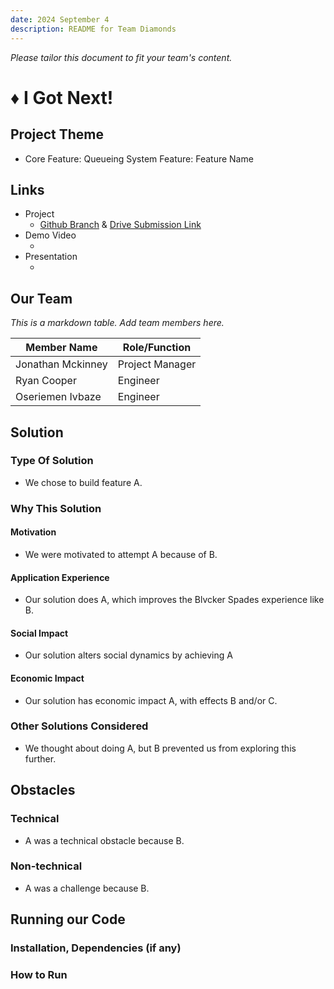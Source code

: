 ```yaml
---
date: 2024 September 4
description: README for Team Diamonds
---
```


*Please tailor this document to fit your team's content.*

# ♦️ I Got Next!

## Project Theme
* Core Feature: Queueing System Feature: Feature Name

## Links
* Project
    - [Github Branch](https://github.com/rcooper47/blvckerhackathon/) & [Drive Submission Link]()
* Demo Video
    - []()
* Presentation
    - []()

## Our Team
*This is a markdown table. Add team members here.*

| Member Name                  | Role/Function     |
|------------------------------|-------------------|
| Jonathan Mckinney            | Project Manager   |
| Ryan Cooper                  | Engineer          |
| Oseriemen Ivbaze             | Engineer          |

## Solution

### Type Of Solution
* We chose to build feature A.

### Why This Solution

#### Motivation
* We were motivated to attempt A because of B.

#### Application Experience
* Our solution does A, which improves the Blvcker Spades experience like B.

#### Social Impact
* Our solution alters social dynamics by achieving A

#### Economic Impact
* Our solution has economic impact A, with effects B and/or C.

### Other Solutions Considered
* We thought about doing A, but B prevented us from exploring this further.

## Obstacles

### Technical
* A was a technical obstacle because B.

### Non-technical
* A was a challenge because B.

## Running our Code
### Installation, Dependencies (if any)
### How to Run

